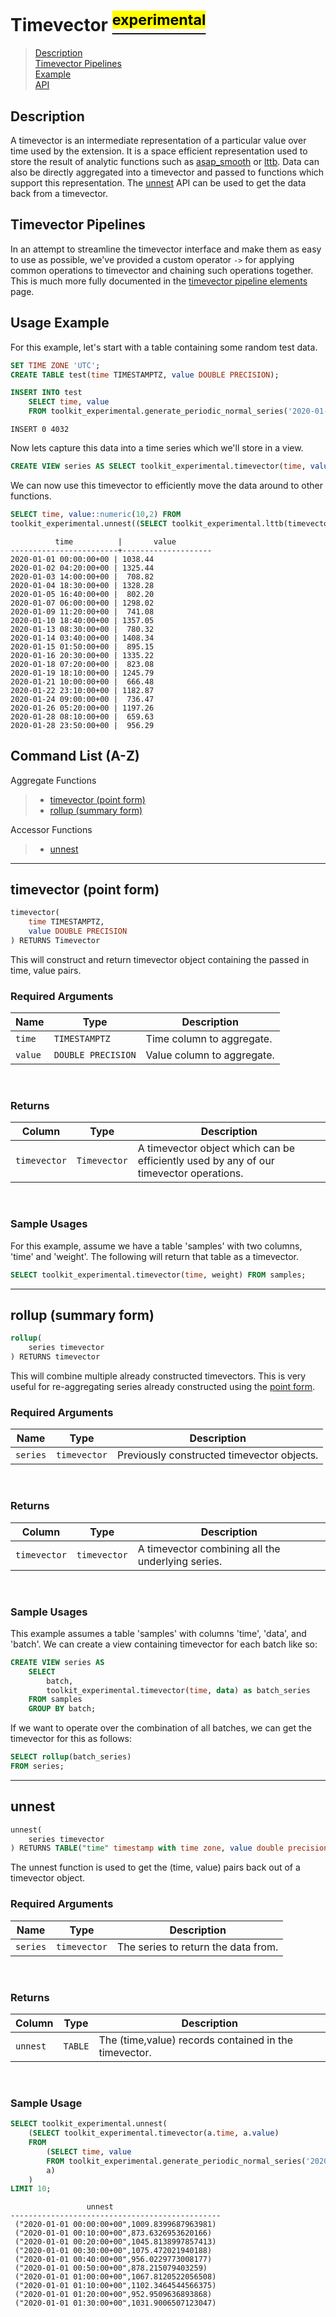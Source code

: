# Timevector [<sup><mark>experimental</mark></sup>](/docs/README.md#tag-notes)

> [Description](#timevector-description)<br>
> [Timevector Pipelines](#timevector-pipelines)<br>
> [Example](#timevector-example)<br>
> [API](#timevector-api)

## Description <a id="timevector-description"></a>

A timevector is an intermediate representation of a particular value over time used by the extension.  It is a space efficient representation used to store the result of analytic functions such as [asap_smooth]((asap.md#asap_smooth)) or [lttb]((lttb.md#lttb)).  Data can also be directly aggregated into a timevector and passed to functions which support this representation.  The [unnest](#timevector_unnest) API can be used to get the data back from a timevector.

## Timevector Pipelines <a id="timevector-pipelines"></a>

In an attempt to streamline the timevector interface and make them as easy to use as possible, we've provided a custom operator `->` for applying common operations to timevector and chaining such operations together.  This is much more fully documented in the [timevector pipeline elements](timevector_pipeline_elements.md) page.

## Usage Example <a id="timevector-example"></a>

For this example, let's start with a table containing some random test data.

```SQL ,non-transactional,ignore-output
SET TIME ZONE 'UTC';
CREATE TABLE test(time TIMESTAMPTZ, value DOUBLE PRECISION);
```

```SQL ,non-transactional
INSERT INTO test
    SELECT time, value
    FROM toolkit_experimental.generate_periodic_normal_series('2020-01-01 UTC'::timestamptz, rng_seed => 11111);
```
```output
INSERT 0 4032
```

Now lets capture this data into a time series which we'll store in a view.

```SQL ,non-transactional,ignore-output
CREATE VIEW series AS SELECT toolkit_experimental.timevector(time, value) FROM test;
```

We can now use this timevector to efficiently move the data around to other functions.

```SQL
SELECT time, value::numeric(10,2) FROM
toolkit_experimental.unnest((SELECT toolkit_experimental.lttb(timevector, 20) FROM series));
```
```output
          time          |       value
------------------------+--------------------
2020-01-01 00:00:00+00 | 1038.44
2020-01-02 04:20:00+00 | 1325.44
2020-01-03 14:00:00+00 |  708.82
2020-01-04 18:30:00+00 | 1328.28
2020-01-05 16:40:00+00 |  802.20
2020-01-07 06:00:00+00 | 1298.02
2020-01-09 11:20:00+00 |  741.08
2020-01-10 18:40:00+00 | 1357.05
2020-01-13 08:30:00+00 |  780.32
2020-01-14 03:40:00+00 | 1408.34
2020-01-15 01:50:00+00 |  895.15
2020-01-16 20:30:00+00 | 1335.22
2020-01-18 07:20:00+00 |  823.08
2020-01-19 18:10:00+00 | 1245.79
2020-01-21 10:00:00+00 |  666.48
2020-01-22 23:10:00+00 | 1182.87
2020-01-24 09:00:00+00 |  736.47
2020-01-26 05:20:00+00 | 1197.26
2020-01-28 08:10:00+00 |  659.63
2020-01-28 23:50:00+00 |  956.29
```


## Command List (A-Z) <a id="timevector-api"></a>
Aggregate Functions
> - [timevector (point form)](#timevector)
> - [rollup (summary form)](#timevector-summary)

Accessor Functions
> - [unnest](#timevector_unnest)


---

## **timevector (point form)** <a id="timevector"></a>
```SQL ,ignore
timevector(
    time TIMESTAMPTZ,
    value DOUBLE PRECISION
) RETURNS Timevector
```

This will construct and return timevector object containing the passed in time, value pairs.

### Required Arguments <a id="timevector-required-arguments"></a>
|Name| Type |Description|
|---|---|---|
| `time` | `TIMESTAMPTZ` | Time column to aggregate. |
| `value` | `DOUBLE PRECISION` | Value column to aggregate. |
<br>

### Returns

|Column|Type|Description|
|---|---|---|
| `timevector` | `Timevector` | A timevector object which can be efficiently used by any of our timevector operations. |
<br>

### Sample Usages <a id="timevector-examples"></a>
For this example, assume we have a table 'samples' with two columns, 'time' and 'weight'.  The following will return that table as a timevector.

```SQL ,ignore
SELECT toolkit_experimental.timevector(time, weight) FROM samples;
```

---

## **rollup (summary form)** <a id="timevector-summary"></a>
```SQL ,ignore
rollup(
    series timevector
) RETURNS timevector
```

This will combine multiple already constructed timevectors. This is very useful for re-aggregating series already constructed using the [point form](#timevector).

### Required Arguments <a id="timevector-summary-required-arguments"></a>
|Name| Type |Description|
|---|---|---|
| `series` | `timevector` | Previously constructed timevector objects. |
<br>

### Returns

|Column|Type|Description|
|---|---|---|
| `timevector` | `timevector` | A timevector combining all the underlying series. |
<br>

### Sample Usages <a id="timevector-summary-examples"></a>
This example assumes a table 'samples' with columns 'time', 'data', and 'batch'.  We can create a view containing timevector for each batch like so:

```SQL ,ignore
CREATE VIEW series AS
    SELECT
        batch,
        toolkit_experimental.timevector(time, data) as batch_series
    FROM samples
    GROUP BY batch;
```

If we want to operate over the combination of all batches, we can get the timevector for this as follows:

```SQL ,ignore
SELECT rollup(batch_series)
FROM series;
```

---

## **unnest** <a id="timevector_unnest"></a>

```SQL ,ignore
unnest(
    series timevector
) RETURNS TABLE("time" timestamp with time zone, value double precision)
```

The unnest function is used to get the (time, value) pairs back out of a timevector object.

### Required Arguments <a id="timevector_unnest-required-arguments"></a>
|Name|Type|Description|
|---|---|---|
| `series` | `timevector` | The series to return the data from. |
<br>

### Returns
|Column|Type|Description|
|---|---|---|
| `unnest` | `TABLE` | The (time,value) records contained in the timevector. |
<br>

### Sample Usage <a id="timevector_unnest-examples"></a>

```SQL
SELECT toolkit_experimental.unnest(
    (SELECT toolkit_experimental.timevector(a.time, a.value)
    FROM
        (SELECT time, value
        FROM toolkit_experimental.generate_periodic_normal_series('2020-01-01 UTC'::timestamptz, 45654))
        a)
    )
LIMIT 10;
```
```output
                 unnest
-----------------------------------------------
 ("2020-01-01 00:00:00+00",1009.8399687963981)
 ("2020-01-01 00:10:00+00",873.6326953620166)
 ("2020-01-01 00:20:00+00",1045.8138997857413)
 ("2020-01-01 00:30:00+00",1075.472021940188)
 ("2020-01-01 00:40:00+00",956.0229773008177)
 ("2020-01-01 00:50:00+00",878.215079403259)
 ("2020-01-01 01:00:00+00",1067.8120522056508)
 ("2020-01-01 01:10:00+00",1102.3464544566375)
 ("2020-01-01 01:20:00+00",952.9509636893868)
 ("2020-01-01 01:30:00+00",1031.9006507123047)
```
